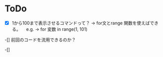 ToDo
==============

-[x] 1から100まで表示させるコマンドって？
    -> for文とrange 関数を使えばできる。
    　e.g. -> for 変数 in range(1, 101)

-[] 前回のコードを流用できるのか？

-[]